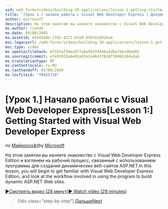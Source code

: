 ```yaml
---
uid: web-forms/videos/building-20-applications/lesson-1-getting-started-with-visual-web-developer-express
title: '[Урок 1.] начало работы с Visual Web Developer Express | Документация Майкрософт'
author: microsoft
description: На этом занятии вы начнете знакомство с Visual Web Developer Express Edition и взглянем на рабочий процесс, связанный с использованием программы для создания Дин...
ms.author: riande
ms.date: 09/08/2005
ms.assetid: e9341b0b-1f01-4371-bfe0-0fb7410916a4
msc.legacyurl: /web-forms/videos/building-20-applications/lesson-1-getting-started-with-visual-web-developer-express
msc.type: video
ms.openlocfilehash: 6f325af39ea977a0a565f4546a3d8a74bcdbbd02
ms.sourcegitcommit: e7e91932a6e91a63e2e46417626f39d6b244a3ab
ms.translationtype: MT
ms.contentlocale: ru-RU
ms.lasthandoff: 03/06/2020
ms.locfileid: "78455718"
---
```

# <a name="lesson-1-getting-started-with-visual-web-developer-express"></a><span data-ttu-id="658da-103">[Урок 1.] Начало работы с Visual Web Developer Express</span><span class="sxs-lookup"><span data-stu-id="658da-103">[Lesson 1:] Getting Started with Visual Web Developer Express</span></span>

<span data-ttu-id="658da-104">по [Майкрософт](https://github.com/microsoft)</span><span class="sxs-lookup"><span data-stu-id="658da-104">by [Microsoft](https://github.com/microsoft)</span></span>

<span data-ttu-id="658da-105">На этом занятии вы начнете знакомство с Visual Web Developer Express Edition и взглянем на рабочий процесс, связанный с использованием программы для создания динамических веб-сайтов ASP.NET.</span><span class="sxs-lookup"><span data-stu-id="658da-105">In this lesson, you will begin to get familiar with Visual Web Developer Express Edition, and look at the workflow involved in using the program to build dynamic ASP.NET Web sites.</span></span>

[<span data-ttu-id="658da-106">&#9654;Смотреть видео (28 минут)</span><span class="sxs-lookup"><span data-stu-id="658da-106">&#9654; Watch video (28 minutes)</span></span>](https://channel9.msdn.com/Blogs/ASP-NET-Site-Videos/lesson-1-getting-started-with-visual-web-developer-express)

> [!div class="step-by-step"]
> [<span data-ttu-id="658da-107">Дальше</span><span class="sxs-lookup"><span data-stu-id="658da-107">Next</span></span>](lesson-2-creating-a-web-forms-user-interface.md)
